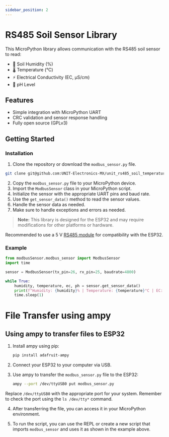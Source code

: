 ```yaml
---
sidebar_position: 2
---
```


# RS485 Soil Sensor Library

This MicroPython library allows communication with the RS485 soil sensor to read:

- 🌱 Soil Humidity (%)
- 🌡️ Temperature (°C)
- ⚡ Electrical Conductivity (EC, µS/cm)
- 🧪 pH Level

## Features

- Simple integration with MicroPython UART
- CRC validation and sensor response handling
- Fully open source (GPLv3)

## Getting Started

### Installation

1. Clone the repository or download the `modbus_sensor.py` file.

``` bash
git clone git@github.com:UNIT-Electronics-MX/unit_rs485_soil_temperature_humity_ec_ph_library_micropython.git
```

2. Copy the `modbus_sensor.py` file to your MicroPython device.
3. Import the `ModbusSensor` class in your MicroPython script.
4. Initialize the sensor with the appropriate UART pins and baud rate.
5. Use the `get_sensor_data()` method to read the sensor values.
6. Handle the sensor data as needed.
7. Make sure to handle exceptions and errors as needed.

> **Note:** This library is designed for the ESP32 and may require modifications for other platforms or hardware. 

Recommended to use a 5 V [RS485 module](https://uelectronics.com/producto/convertidor-de-senal-ttl-a-rs485/) for compatibility with the ESP32. 

### Example

```python
from modbusSensor.modbus_sensor import ModbusSensor
import time

sensor = ModbusSensor(tx_pin=26, rx_pin=25, baudrate=4800)

while True:
    humidity, temperature, ec, ph = sensor.get_sensor_data()
    print(f"Humidity: {humidity}% | Temperature: {temperature}°C | EC: {ec} µS/cm | pH: {ph}")
    time.sleep(1)
```

# File Transfer using ampy 
## Using ampy to transfer files to ESP32

1. Install ampy using pip:
   ```bash
   pip install adafruit-ampy
   ```
2. Connect your ESP32 to your computer via USB.

3. Use ampy to transfer the `modbus_sensor.py` file to the ESP32:
   ```bash
   ampy --port /dev/ttyUSB0 put modbus_sensor.py
   ```

Replace `/dev/ttyUSB0` with the appropriate port for your system. Remember to check the port using the `ls /dev/tty*` command.

4. After transferring the file, you can access it in your MicroPython environment.

5. To run the script, you can use the REPL or create a new script that imports `modbus_sensor` and uses it as shown in the example above.
